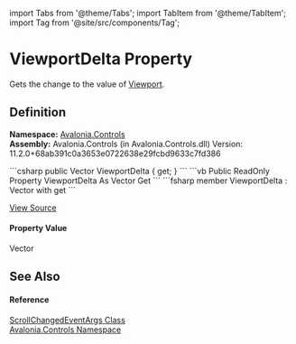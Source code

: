 import Tabs from '@theme/Tabs'; 
import TabItem from '@theme/TabItem'; 
import Tag from '@site/src/components/Tag'; 

# ViewportDelta Property


Gets the change to the value of <a href="P_Avalonia_Controls_ScrollViewer_Viewport">Viewport</a>.



## Definition
**Namespace:** <a href="N_Avalonia_Controls">Avalonia.Controls</a>  
**Assembly:** Avalonia.Controls (in Avalonia.Controls.dll) Version: 11.2.0+68ab391c0a3653e0722638e29fcbd9633c7fd386

<Tabs groupId="api-code-preview">
<TabItem value="csharp" label="C#">
```csharp
public Vector ViewportDelta { get; }
```
</TabItem>
<TabItem value="vb" label="VB">
```vb
Public ReadOnly Property ViewportDelta As Vector
	Get
```
</TabItem>
<TabItem value="fsharp" label="F#">
```fsharp
member ViewportDelta : Vector with get
```
</TabItem>
</Tabs>



<a href="https://github.com/AvaloniaUI/Avalonia/tree/master/srcAvalonia.Controls/ScrollChangedEventArgs.cs#L43" title="View the source code">View Source</a>



#### Property Value
Vector

## See Also


#### Reference
<a href="T_Avalonia_Controls_ScrollChangedEventArgs">ScrollChangedEventArgs Class</a>  
<a href="N_Avalonia_Controls">Avalonia.Controls Namespace</a>  

